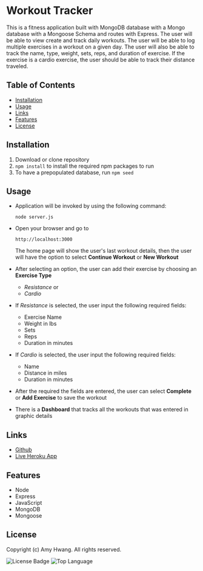 # Workout Tracker

This is a fitness application built with MongoDB database with a Mongo database with a Mongoose Schema and routes with Express.
The user will be able to view create and track daily workouts. The user will be able to log multiple exercises in a workout on a given day. The user will also be able to track the name, type, weight, sets, reps, and duration of exercise. If the exercise is a cardio exercise, the user should be able to track their distance traveled.

## Table of Contents

* [Installation](#installation)
* [Usage](#usage)
* [Links](#Links)
* [Features](#Features)
* [License](#License)

## Installation

1. Download or clone repository
2. `npm install` to install the required npm packages to run
3. To have a prepopulated database, run `npm seed`

## Usage

* Application will be invoked by using the following command:

  `node server.js`

* Open your browser and go to
  
  `http://localhost:3000`

  The home page will show the user's last workout details, then the user will have the option to select **Continue Workout** or **New Workout**


* After selecting an option, the user can add their exercise by choosing an **Exercise Type**

  * *Resistance* or
  * *Cardio*


* If *Resistance* is selected, the user input the following required fields:

  * Exercise Name
  * Weight in lbs
  * Sets
  * Reps
  * Duration in minutes

* If *Cardio* is selected, the user input the following required fields:

  * Name
  * Distance in miles
  * Duration in minutes


* After the required the fields are entered, the user can select **Complete** or **Add Exercise** to save the workout

* There is a **Dashboard** that tracks all the workouts that was entered in graphic details


## Links

* [Github](https://github.com/wl0194)
* [Live Heroku App](https://lit-forest-07249.herokuapp.com/)

## Features

* Node
* Express
* JavaScript
* MongoDB
* Mongoose

## License

  Copyright (c) Amy Hwang. All rights reserved.

  ![License Badge](https://img.shields.io/github/license/mmeii/workout-tracker) ![Top Language](https://img.shields.io/github/languages/top/mmeii/workout-tracker)
